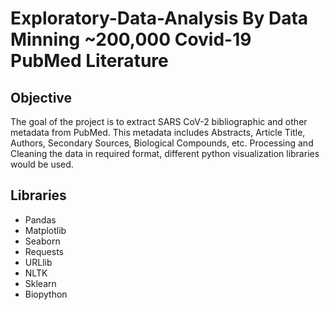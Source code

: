 # Exploratory-Data-Analysis By Data Minning ~200,000 Covid-19 PubMed Literature

## Objective
The goal of the project is to extract SARS CoV-2 bibliographic and other metadata from PubMed. This metadata includes Abstracts, Article Title, Authors, Secondary Sources, Biological Compounds, etc. Processing and Cleaning the data in required format, different python visualization libraries would be used. 

## Libraries
- Pandas 
- Matplotlib 
- Seaborn 
- Requests 
- URLlib 
- NLTK 
- Sklearn 
- Biopython

